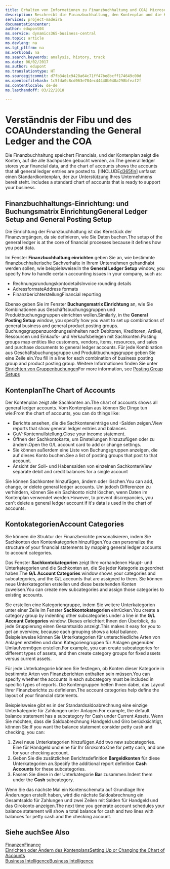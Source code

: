 ```yaml
---
title: Erhalten von Informationen zu Finanzbuchhaltung und COA| Microsoft Docs
description: Beschreibt die Finanzbuchhaltung, den Kontenplan und die Kontokategorien.
services: project-madeira
documentationcenter: 
author: edupont04
ms.service: dynamics365-business-central
ms.topic: article
ms.devlang: na
ms.tgt_pltfrm: na
ms.workload: na
ms.search.keywords: analysis, history, track
ms.date: 06/02/2017
ms.author: edupont
ms.translationtype: HT
ms.sourcegitcommit: d7fb34e1c9428a64c71ff47be8bcff174649c00d
ms.openlocfilehash: 1c5fda0c8cd063e784ec44448b040a298bfeaf2f
ms.contentlocale: de-de
ms.lasthandoff: 03/22/2018

---
```

# <a name="understanding-the-general-ledger-and-the-coa"></a><span data-ttu-id="70479-103">Verständnis der Fibu und des COA</span><span class="sxs-lookup"><span data-stu-id="70479-103">Understanding the General Ledger and the COA</span></span>
<span data-ttu-id="70479-104">Die Finanzbuchhaltung speichert Financials, und der Kontenplan zeigt die Konten, auf die alle Sachposten gebucht werden, an.</span><span class="sxs-lookup"><span data-stu-id="70479-104">The general ledger stores your financial data, and the chart of accounts shows the accounts that all general ledger entries are posted to.</span></span> [!INCLUDE[d365fin](includes/d365fin_md.md)]<span data-ttu-id="70479-105"> umfasst einen Standardkontenplan, der zur Unterstützung Ihres Unternehmens bereit steht.</span><span class="sxs-lookup"><span data-stu-id="70479-105"> includes a standard chart of accounts that is ready to support your business.</span></span>

## <a name="general-ledger-setup-and-general-posting-setup"></a><span data-ttu-id="70479-106">Finanzbuchhaltungs-Einrichtung: und Buchungsmatrix Einrichtung</span><span class="sxs-lookup"><span data-stu-id="70479-106">General Ledger Setup and General Posting Setup</span></span>
<span data-ttu-id="70479-107">Die Einrichtung der Finanzbuchhaltung ist das Kernstück der Finanzvorgängen, da sie definieren, wie Sie Daten buchen.</span><span class="sxs-lookup"><span data-stu-id="70479-107">The setup of the general ledger is at the core of financial processes because it defines how you post data.</span></span>  

<span data-ttu-id="70479-108">Im Fenster **Finanzbuchhaltung einrichten** geben Sie an, wie bestimmte finanzbuchhalterische Sachverhalte in Ihrem Unternehmen gehandhabt werden sollen, wie beispielsweise:</span><span class="sxs-lookup"><span data-stu-id="70479-108">In the **General Ledger Setup** window, you specify how to handle certain accounting issues in your company, such as:</span></span>  

* <span data-ttu-id="70479-109">Rechnungsrundungskontodetails</span><span class="sxs-lookup"><span data-stu-id="70479-109">Invoice rounding details</span></span>  
* <span data-ttu-id="70479-110">Adressformate</span><span class="sxs-lookup"><span data-stu-id="70479-110">Address formats</span></span>  
* <span data-ttu-id="70479-111">Finanzberichterstellung</span><span class="sxs-lookup"><span data-stu-id="70479-111">Financial reporting</span></span>  

<span data-ttu-id="70479-112">Ebenso geben Sie im Fenster **Buchungsmatrix Einrichtung** an, wie Sie Kombinationen aus Geschäftsbuchungsgruppen und Produktbuchungsgruppen einrichten wollen.</span><span class="sxs-lookup"><span data-stu-id="70479-112">Similarly, in the **General Posting Setup** window, you specify how you want to set up combinations of general business and general product posting groups.</span></span> <span data-ttu-id="70479-113">Buchungsgruppenzuordnungseinheiten nach Debitoren, Kreditoren, Artikel, Ressourcen und Einkaufs- und Verkaufsbelegen mit Sachkonten.</span><span class="sxs-lookup"><span data-stu-id="70479-113">Posting groups map entities like customers, vendors, items, resources, and sales and purchase documents to general ledger accounts.</span></span> <span data-ttu-id="70479-114">Für jede Kombination aus Geschäftsbuchungsgruppe und Produktbuchungsgruppe geben Sie eine Zeile ein.</span><span class="sxs-lookup"><span data-stu-id="70479-114">You fill in a line for each combination of business posting group and product posting group.</span></span> <span data-ttu-id="70479-115">Weitere Informationen finden Sie unter [Einrichten von Gruppenbuchungen](finance-posting-groups.md)</span><span class="sxs-lookup"><span data-stu-id="70479-115">For more information, see [Posting Group Setups](finance-posting-groups.md)</span></span>  

## <a name="the-chart-of-accounts"></a><span data-ttu-id="70479-116">Kontenplan</span><span class="sxs-lookup"><span data-stu-id="70479-116">The Chart of Accounts</span></span>
<span data-ttu-id="70479-117">Der Kontenplan zeigt alle Sachkonten an.</span><span class="sxs-lookup"><span data-stu-id="70479-117">The chart of accounts shows all general ledger accounts.</span></span> <span data-ttu-id="70479-118">Vom Kontenplan aus können Sie Dinge tun wie:</span><span class="sxs-lookup"><span data-stu-id="70479-118">From the chart of accounts, you can do things like:</span></span>  

* <span data-ttu-id="70479-119">Berichte ansehen, die die Sachkonteneinträge und -Salden zeigen.</span><span class="sxs-lookup"><span data-stu-id="70479-119">View reports that show general ledger entries and balances.</span></span>  
* <span data-ttu-id="70479-120">GuV-Kontennullstellung.</span><span class="sxs-lookup"><span data-stu-id="70479-120">Close your income statement.</span></span>  
* <span data-ttu-id="70479-121">Öffnen der Sachkontokarte, um Einstellungen hinzuzufügen oder zu ändern.</span><span class="sxs-lookup"><span data-stu-id="70479-121">Open the G/L account card to add or change settings.</span></span>  
* <span data-ttu-id="70479-122">Sie können außerdem eine Liste von Buchungsgruppen anzeigen, die auf dieses Konto buchen.</span><span class="sxs-lookup"><span data-stu-id="70479-122">See a list of posting groups that post to that account.</span></span>
* <span data-ttu-id="70479-123">Ansicht der Soll- und Habensalden von einzelnen Sachkonten</span><span class="sxs-lookup"><span data-stu-id="70479-123">View separate debit and credit balances for a single account</span></span>  

<span data-ttu-id="70479-124">Sie können Sachkonten hinzufügen, ändern oder löschen.</span><span class="sxs-lookup"><span data-stu-id="70479-124">You can add, change, or delete general ledger accounts.</span></span> <span data-ttu-id="70479-125">Um jedoch Differenzen zu verhindern, können Sie ein Sachkonto nicht löschen, wenn Daten im Kontenplan verwendet werden.</span><span class="sxs-lookup"><span data-stu-id="70479-125">However, to prevent discrepancies, you can't delete a general ledger account if it's data is used in the chart of accounts.</span></span>  

## <a name="account-categories"></a><span data-ttu-id="70479-126">Kontokategorien</span><span class="sxs-lookup"><span data-stu-id="70479-126">Account Categories</span></span>
<span data-ttu-id="70479-127">Sie können die Struktur der Finanzberichte personalisieren, indem Sie Sachkonten den Kontenkategorien hinzufügen.</span><span class="sxs-lookup"><span data-stu-id="70479-127">You can personalize the structure of your financial statements by mapping general ledger accounts to account categories.</span></span>  

<span data-ttu-id="70479-128">Das Fenster **Sachkontokategorien** zeigt Ihre vorhandenen Haupt- und Unterkategorien und die Sachkonten an, die Sie jeder Kategorie zugeordnet haben.</span><span class="sxs-lookup"><span data-stu-id="70479-128">The **G/L Account Categories** window shows your categories and subcategories, and the G/L accounts that are assigned to them.</span></span> <span data-ttu-id="70479-129">Sie können neue Unterkategorien erstellen und diese bestehenden Konten zuweisen.</span><span class="sxs-lookup"><span data-stu-id="70479-129">You can create new subcategories and assign those categories to existing accounts.</span></span>  

<span data-ttu-id="70479-130">Sie erstellen eine Kategoriengruppe, indem Sie weitere Unterkategorien unter einer Zeile im Fenster **Sachkontokategorien** einrücken.</span><span class="sxs-lookup"><span data-stu-id="70479-130">You create a category group by indenting other subcategories under a line in the **G/L Account Categories** window.</span></span> <span data-ttu-id="70479-131">Dieses erleichtert Ihnen den Überblick, da jede Gruppierung einen Gesamtsaldo anzeigt.</span><span class="sxs-lookup"><span data-stu-id="70479-131">This makes it easy for you to get an overview, because each grouping shows a total balance.</span></span> <span data-ttu-id="70479-132">Beispielsweise können Sie Unterkategorien für unterschiedliche Arten von Anlagen erstellen und dann Kategoriengruppen für Anlagen gegenüber Umlaufvermögen erstellen.</span><span class="sxs-lookup"><span data-stu-id="70479-132">For example, you can create subcategories for different types of assets, and then create category groups for fixed assets versus current assets.</span></span>  

<span data-ttu-id="70479-133">Für jede Unterkategorie können Sie festlegen, ob Konten dieser Kategorie in bestimmte Arten von Finanzberichten enthalten sein müssen.</span><span class="sxs-lookup"><span data-stu-id="70479-133">You can specify whether the accounts in each subcategory must be included in specific types of reports.</span></span> <span data-ttu-id="70479-134">Die Kontengruppen helfen Ihnen dabei, das Layout Ihrer Finanzberichte zu definieren.</span><span class="sxs-lookup"><span data-stu-id="70479-134">The account categories help define the layout of your financial statements.</span></span>  

<span data-ttu-id="70479-135">Beispielsweise gibt es in der Standardsaldoabrechnung eine einzige Unterkategorie für Zahlungen unter Anlagen.</span><span class="sxs-lookup"><span data-stu-id="70479-135">For example, the default balance statement has a subcategory for Cash under Current Assets.</span></span> <span data-ttu-id="70479-136">Wenn Sie möchten, dass die Saldoabrechnung Handgeld und Giro berücksichtigt, können Sie:</span><span class="sxs-lookup"><span data-stu-id="70479-136">If you want the balance statement consider petty cash and checking, you can:</span></span>  

1. <span data-ttu-id="70479-137">Zwei neue Unterkategorien hinzufügen.</span><span class="sxs-lookup"><span data-stu-id="70479-137">Add two new subcategories.</span></span> <span data-ttu-id="70479-138">Eine für Handgeld und eine für Ihr Girokonto.</span><span class="sxs-lookup"><span data-stu-id="70479-138">One for petty cash, and one for your checking account.</span></span>  
2. <span data-ttu-id="70479-139">Geben Sie die zusätzlichen Berichtsdefinition **Bargeldkonten** für diese Unterkategorien an.</span><span class="sxs-lookup"><span data-stu-id="70479-139">Specify the additional report definition **Cash Accounts** for these subcategories.</span></span>  
3. <span data-ttu-id="70479-140">Fassen Sie diese in der Unterkategorie **Bar** zusammen.</span><span class="sxs-lookup"><span data-stu-id="70479-140">Indent them under the **Cash** subcategory.</span></span>  

<span data-ttu-id="70479-141">Wenn Sie das nächste Mal ein Kontenschemata auf Grundlage Ihre Änderungen erstellt haben, wird die nächste Saldoabrechnung ein Gesamtsaldo für Zahlungen und zwei Zeilen mit Salden für Handgeld und das Girokonto anzeigen.</span><span class="sxs-lookup"><span data-stu-id="70479-141">The next time you generate account schedules your balance statement will show a total balance for cash and two lines with balances for petty cash and the checking account.</span></span>  

## <a name="see-also"></a><span data-ttu-id="70479-142">Siehe auch</span><span class="sxs-lookup"><span data-stu-id="70479-142">See Also</span></span>
[<span data-ttu-id="70479-143">Finanzen</span><span class="sxs-lookup"><span data-stu-id="70479-143">Finance</span></span>](finance.md)  
[<span data-ttu-id="70479-144">Einrichten oder Ändern des Kontenplans</span><span class="sxs-lookup"><span data-stu-id="70479-144">Setting Up or Changing the Chart of Accounts</span></span>](finance-setup-chart-accounts.md)  
[<span data-ttu-id="70479-145">Business Intelligence</span><span class="sxs-lookup"><span data-stu-id="70479-145">Business Intelligence</span></span>](bi.md)  


